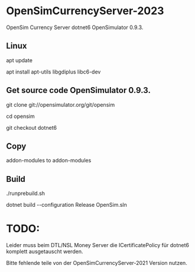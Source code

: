 # OpenSimCurrencyServer-2023
OpenSim Currency Server  dotnet6 OpenSimulator 0.9.3.

## Linux
apt update

apt install apt-utils libgdiplus libc6-dev

## Get source code OpenSimulator 0.9.3.
git clone git://opensimulator.org/git/opensim

cd opensim

git checkout dotnet6

## Copy 
addon-modules to addon-modules

## Build
./runprebuild.sh

dotnet build --configuration Release OpenSim.sln

# TODO:
Leider muss beim DTL/NSL Money Server die ICertificatePolicy für dotnet6 komplett ausgetauscht werden.

Bitte fehlende teile von der OpenSimCurrencyServer-2021 Version nutzen.
